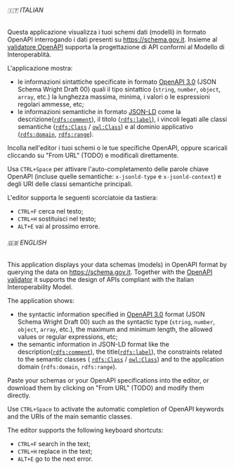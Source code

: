 ###### 🇮🇹 ITALIAN

Questa applicazione visualizza i tuoi schemi dati (modelli) in formato OpenAPI interrogando i dati presenti su <https://schema.gov.it>.
Insieme al [validatore OpenAPI](https://italia.github.io/api-oas-checker/) supporta
la progettazione di API conformi al Modello di Interoperablità.

L'applicazione mostra:

- le informazioni sintattiche specificate
in formato [OpenAPI 3.0](https://spec.openapis.org/oas/v3.0.3.html) (JSON Schema Wright Draft 00) quali
il tipo sintattico (`string`, `number`, `object`, `array`, etc.) la lunghezza massima, minima, i valori o le espressioni regolari ammesse, etc;
- le informazioni semantiche in formato
[JSON-LD](https://spec.openapis.org/oas/v3.0.3.html)
come
la descrizione([`rdfs:comment`](https://www.w3.org/2000/01/rdf-schema#comment)),
il titolo ([`rdfs:label`](https://www.w3.org/2000/01/rdf-schema#label)),
i vincoli legati alle classi semantiche
([`rdfs:Class`](https://www.w3.org/2000/01/rdf-schema#Class) / [`owl:Class`](https://www.w3.org/2002/07/owl#Class))
e al dominio applicativo ([`rdfs:domain`](
https://www.w3.org/2000/01/rdf-schema#domain
), [`rdfs:range`](https://www.w3.org/2000/01/rdf-schema#range)).

Incolla nell'editor i tuoi schemi o le tue specifiche OpenAPI,
oppure scaricali cliccando su "From URL" (TODO) e modificali direttamente.

Usa `CTRL+Space` per attivare l'auto-completamento
delle parole chiave OpenAPI
(incluse quelle semantiche: `x-jsonld-type` e `x-jsonld-context`)
e degli URI delle classi semantiche principali.

L'editor supporta le seguenti scorciatoie da tastiera:

- `CTRL+F` cerca nel testo;
- `CTRL+H` sostituisci nel testo;
- `ALT+E`  vai al prossimo errore.

###### 🇬🇧 ENGLISH

This application displays your data schemas (models) in OpenAPI format by querying the data on <https://schema.gov.it>.
Together with the [OpenAPI validator](https://italia.github.io/api-oas-checker/) it supports
the design of APIs compliant with the Italian Interoperability Model.

The application shows:

- the syntactic information specified
in [OpenAPI 3.0](https://spec.openapis.org/oas/v3.0.3.html) format (JSON Schema Wright Draft 00)
such as the syntactic type (`string`, `number`, `object`, `array`, etc.), the maximum and minimum length, the allowed values or regular expressions, etc;
- the semantic information in JSON-LD format
like
the description([`rdfs:comment`](https://www.w3.org/2000/01/rdf-schema#comment)),
the title([`rdfs:label`](https://www.w3.org/2000/01/rdf-schema#label)),
the constraints related to the semantic classes
( [`rdfs:Class`](https://www.w3.org/2000/01/rdf-schema#Class) / [`owl:Class`](https://www.w3.org/2002/07/owl#Class)) and to the application domain (`rdfs:domain`, `rdfs:range`).

Paste your schemas or your OpenAPI specifications into the editor,
or download them by clicking on "From URL" (TODO) and modify them directly.

Use `CTRL+Space` to activate the automatic completion
of OpenAPI keywords
and the URIs of the main semantic classes.

The editor supports the following keyboard shortcuts:

- `CTRL+F` search in the text;
- `CTRL+H` replace in the text;
- `ALT+E` go to the next error.
